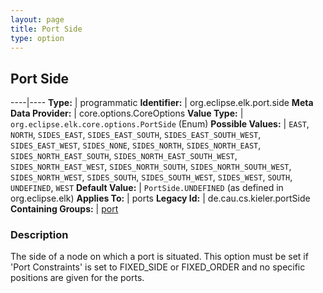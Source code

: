 ```yaml
---
layout: page
title: Port Side
type: option
---
```

## Port Side

----|----
**Type:** | programmatic
**Identifier:** | org.eclipse.elk.port.side
**Meta Data Provider:** | core.options.CoreOptions
**Value Type:** | `org.eclipse.elk.core.options.PortSide` (Enum)
**Possible Values:** | `EAST`, `NORTH`, `SIDES_EAST`, `SIDES_EAST_SOUTH`, `SIDES_EAST_SOUTH_WEST`, `SIDES_EAST_WEST`, `SIDES_NONE`, `SIDES_NORTH`, `SIDES_NORTH_EAST`, `SIDES_NORTH_EAST_SOUTH`, `SIDES_NORTH_EAST_SOUTH_WEST`, `SIDES_NORTH_EAST_WEST`, `SIDES_NORTH_SOUTH`, `SIDES_NORTH_SOUTH_WEST`, `SIDES_NORTH_WEST`, `SIDES_SOUTH`, `SIDES_SOUTH_WEST`, `SIDES_WEST`, `SOUTH`, `UNDEFINED`, `WEST`
**Default Value:** | `PortSide.UNDEFINED` (as defined in org.eclipse.elk)
**Applies To:** | ports
**Legacy Id:** | de.cau.cs.kieler.portSide
**Containing Groups:** | [port](org-eclipse-elk-port)


### Description
The side of a node on which a port is situated. This option must be set if 'Port Constraints' is set to FIXED_SIDE or FIXED_ORDER and no specific positions are given for the ports.


